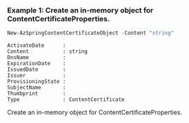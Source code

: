 ### Example 1: Create an in-memory object for ContentCertificateProperties.
```powershell
New-AzSpringContentCertificateObject -Content "string"
```

```output
ActivateDate      :
Content           : string
DnsName           :
ExpirationDate    :
IssuedDate        :
Issuer            :
ProvisioningState :
SubjectName       :
Thumbprint        :
Type              : ContentCertificate
```

Create an in-memory object for ContentCertificateProperties.